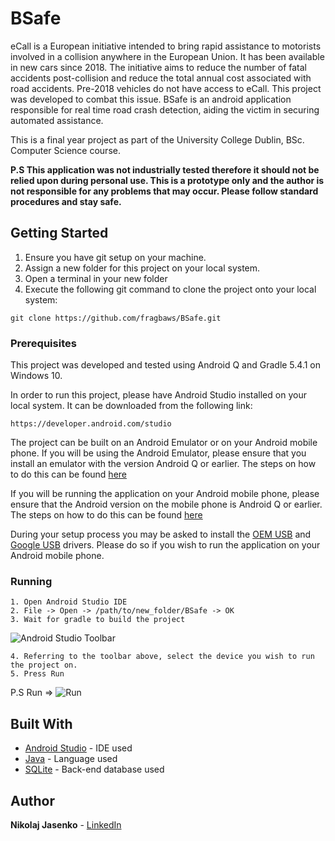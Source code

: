 # BSafe

eCall is a European initiative intended to bring rapid assistance to motorists involved in a collision anywhere in the European Union. It has been available in new cars since 2018. The initiative aims to reduce the number of fatal accidents post-collision and reduce the total annual cost associated with road accidents. Pre-2018 vehicles do not have access to eCall. This project was developed to combat this issue. BSafe is an android application responsible for real time road crash detection, aiding the victim in securing automated assistance. 

This is a final year project as part of the University College Dublin, BSc. Computer Science course. 

**P.S This application was not industrially tested therefore it should not be relied upon during personal use. This is a prototype only and the author is not responsible for any problems that may occur. Please follow standard procedures and stay safe.**

## Getting Started

1. Ensure you have git setup on your machine.
2. Assign a new folder for this project on your local system.
3. Open a terminal in your new folder
4. Execute the following git command to clone the project onto your local system:

```
git clone https://github.com/fragbaws/BSafe.git
```

### Prerequisites

This project was developed and tested using Android Q and Gradle 5.4.1 on Windows 10.

In order to run this project, please have Android Studio installed on your local system. It can be downloaded from the following link:
```
https://developer.android.com/studio
```

The project can be built on an Android Emulator or on your Android mobile phone. If you will be using the Android Emulator, please ensure that you install an emulator with the version Android Q or earlier. The steps on how to do this can be found [here](https://developer.android.com/studio/run/managing-avds#createavd)

If you will be running the application on your Android mobile phone, please ensure that the Android version on the mobile phone is Android Q or earlier. The steps on how to do this can be found [here](https://developer.android.com/studio/run/device)

During your setup process you may be asked to install the [OEM USB](https://developer.android.com/studio/run/oem-usb) and [Google USB](https://developer.android.com/studio/run/win-usb) drivers. Please do so if you wish to run the application on your Android mobile phone. 

### Running

```
1. Open Android Studio IDE
2. File -> Open -> /path/to/new_folder/BSafe -> OK
3. Wait for gradle to build the project
```
![Android Studio Toolbar](https://developer.android.com/studio/images/run/deploy-run-app.png)

```
4. Referring to the toolbar above, select the device you wish to run the project on.
5. Press Run
```
P.S Run => ![Run](https://developer.android.com/studio/images/buttons/toolbar-run.png)

## Built With

* [Android Studio](https://developer.android.com/) - IDE used
* [Java](https://www.java.com/en/download/) - Language used
* [SQLite](https://www.sqlite.org/index.html) - Back-end database used

## Author

**Nikolaj Jasenko** - [LinkedIn](https://www.linkedin.com/in/nikolajjasenko/)
